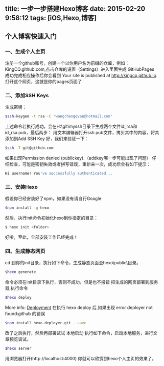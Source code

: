 title: 一步一步搭建Hexo博客
date: 2015-02-20 9:58:12
tags: [iOS,Hexo,博客]
---

## 个人博客快速入门

### 一、生成个人主页
  注册一个github账号，创建一个以你用户名为前缀的仓库，例如：KingCQ.github.com,点击仓库的设置（Settings）进入里面生成 GitHubPages 成功完成相应操作后你会看到 Your site is published at http://kingcq.github.io. 打开这个网页，这就是你的pages页面了

  <!-- more -->
### 二、添加SSH Keys 
  
  生成密钥：
  ``` bash
  $ssh-keygen -t rsa -C "wangchengqvan@hotmail.com" 
  ```
  上述命令若执行成功，会在H:\git\myssh目录下生成两个文件id_rsa和id_rsa.pub，最后两步：
  用文本编辑器打开ssh.pub文件，拷贝其中的内容，将其添加到Add SSH Key
  好，我们来验证一下：
  ``` bash
  $ssh -T git@github.com
  ```
  如果出现Permission denied (publickey).（addkey哪一步可能出现了问题）
  仔细检查，可能是密钥失效或者拼写错误，重新来一次，成功后会有如下提示：
  ``` bash
  Hi username! You've successfully authenticated...
  ```

### 三、安装Hexo
  假设你已经安装好了npm，如果没有请自行Google
  ``` bash
  $npm install -g hexo
  ```
  然后，执行init命令初始化hexo到你指定的目录：
  ``` bash
  $ hexo init <folder>
  ```
  好啦，至此，全部安装工作已经完成！

### 四、生成静态网页
  cd 到你的init目录，执行如下命令，生成静态页面至hexo\public\目录。
  ``` bash
  $hexo generate
  ```
  命令必须在init目录下执行，否则不成功，但是也不报错
  把生成的网页部署到服务器,执行命令
  ``` bash
  $hexo deploy
  ```
  More info: [Deployment](https://hexo.io/docs/deployment.html)
  在执行 hexo deploy 后,如果出现 error deployer not found:github 的错误

  ``` bash
  $npm install hexo-deployer-git --save
  ``` 
  改了之后执行，然后再部署试试
  本地启动
  执行如下命令，启动本地服务，进行文章预览调试。

  ``` bash
  $hexo server
  ```
  用浏览器打开(http://localhost:4000)
  你就可以欣赏到hexo个人主页的效果了。




